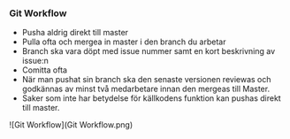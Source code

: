 ### Git Workflow

- Pusha aldrig direkt till master
- Pulla ofta och mergea in master i den branch du arbetar
- Branch ska vara döpt med issue nummer samt en kort beskrivning av issue:n
- Comitta ofta
- När man pushat sin branch ska den senaste versionen reviewas och godkännas av minst två medarbetare innan den mergeas till Master.
- Saker som inte har betydelse för källkodens funktion kan pushas direkt till master.



![Git Workflow](Git Workflow.png)